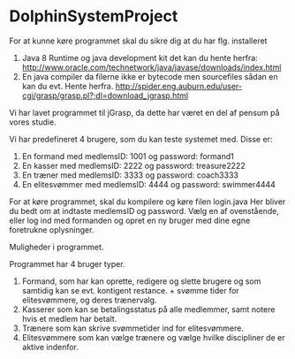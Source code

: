 # DolphinSystemProject

For at kunne køre programmet skal du sikre dig at du har flg. installeret

1. Java 8 Runtime og java development kit det kan du hente herfra: http://www.oracle.com/technetwork/java/javase/downloads/index.html
2. En java compiler da filerne ikke er bytecode men sourcefiles sådan en kan du evt. 
Hente herfra. http://spider.eng.auburn.edu/user-cgi/grasp/grasp.pl?;dl=download_jgrasp.html

Vi har lavet programmet til jGrasp, da dette har været en del af pensum på vores studie.

Vi har predefineret 4 brugere, som du kan teste systemet med. Disse er:
1. En formand med medlemsID: 1001 og password: formand1
2. En kasser med medlemsID: 2222 og password: treasure2222
3. En træner med medlemsID: 3333 og password: coach3333
4. En elitesvømmer med medlemsID: 4444 og password: swimmer4444

For at køre programmet, skal du kompilere og køre filen login.java
Her bliver du bedt om at indtaste medlemsID og password. Vælg en af ovenstående, eller log ind med formanden og opret en ny bruger 
med dine egne foretrukne oplysninger.

Muligheder i programmet.

Programmet har 4 bruger typer.
1. Formand, som har kan oprette, redigere og slette brugere og som samtidig kan se evt. kontigent restance. + svømme tider for elitesvømmere, og deres trænervalg.
2. Kasserer som kan se betalingsstatus på alle medlemmer, samt notere hvis et medlem har betalt.
3. Trænere som kan skrive svømmetider ind for elitesvømmere.
4. Elitesvømmere som kan vælge trænere og vælge hvilke discipliner de er aktive indenfor.


